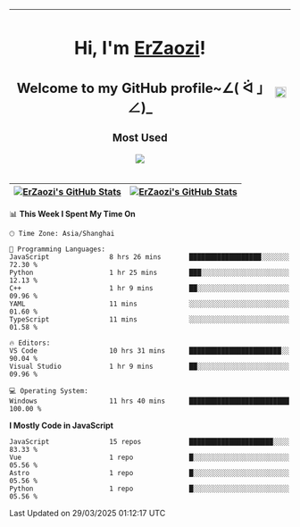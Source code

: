 |<h1>Hi, I'm <a href="https://github.com/erzaozi">ErZaozi</a>! </h1><h2>Welcome to my GitHub profile~∠( ᐛ 」∠)_</h2><p><h3>Most Used</h3><img src="https://skillicons.dev/icons?i=github,vscode,visualstudio,ubuntu,postman,pycharm,webstorm,git,docker"></p>|<img decoding="async" align=center src="https://cdn.jsdelivr.net/gh/erzaozi/erzaozi/image.gif" width="100%">|
| ----- | ----- |

| <a href="https://github.com/erzaozi"><img align="center" src="https://github-readme-stats.vercel.app/api/top-langs/?username=erzaozi&title_color=44cef6&text_color=4b5cc4&icon_color=2bbc8a&bg_color=white&langs_count=4&hide_border=true" alt="ErZaozi's GitHub Stats" /></a> | <a href="https://github.com/erzaozi"><img align="center" src="https://github-readme-stats.vercel.app/api?username=erzaozi&show_icons=true&line_height=27&count_private=true&title_color=44cef6&text_color=4b5cc4&icon_color=2bbc8a&bg_color=white&hide_border=true" alt="ErZaozi's GitHub Stats" /></a> |
| ----- | ----- |
<!--START_SECTION:waka-->
📊 **This Week I Spent My Time On** 

```text
🕑︎ Time Zone: Asia/Shanghai

💬 Programming Languages: 
JavaScript               8 hrs 26 mins       ██████████████████░░░░░░░   72.30 % 
Python                   1 hr 25 mins        ███░░░░░░░░░░░░░░░░░░░░░░   12.13 % 
C++                      1 hr 9 mins         ██░░░░░░░░░░░░░░░░░░░░░░░   09.96 % 
YAML                     11 mins             ░░░░░░░░░░░░░░░░░░░░░░░░░   01.60 % 
TypeScript               11 mins             ░░░░░░░░░░░░░░░░░░░░░░░░░   01.58 % 

🔥 Editors: 
VS Code                  10 hrs 31 mins      ███████████████████████░░   90.04 % 
Visual Studio            1 hr 9 mins         ██░░░░░░░░░░░░░░░░░░░░░░░   09.96 % 

💻 Operating System: 
Windows                  11 hrs 40 mins      █████████████████████████   100.00 % 
```

**I Mostly Code in JavaScript** 

```text
JavaScript               15 repos            █████████████████████░░░░   83.33 % 
Vue                      1 repo              █░░░░░░░░░░░░░░░░░░░░░░░░   05.56 % 
Astro                    1 repo              █░░░░░░░░░░░░░░░░░░░░░░░░   05.56 % 
Python                   1 repo              █░░░░░░░░░░░░░░░░░░░░░░░░   05.56 % 
```




 Last Updated on 29/03/2025 01:12:17 UTC
<!--END_SECTION:waka-->

